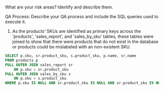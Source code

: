 What are your risk areas? Identify and describe them.



QA Process:
Describe your QA process and include the SQL queries used to execute it.

1. As the products' SKUs are identified as primary keys across the 'products', 'sales_report', and 'sales_by_sku' tables, these tables were joined to show that there were products that do not exist in the database or products could be mislabeled with an non-existent SKU.

```sql
SELECT p.sku, sr.product_sku, s.product_sku, p.name, sr.name
FROM products p
FULL OUTER JOIN sales_report sr
	ON p.sku = sr.product_sku
FULL OUTER JOIN sales_by_sku s
	ON p.sku = s.product_sku
WHERE p.sku IS NULL AND sr.product_sku IS NULL AND sr.product_sku IS NULL
```
